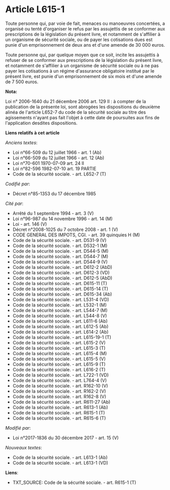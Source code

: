 # Article L615-1

Toute personne qui, par voie de fait, menaces ou manoeuvres concertées, a organisé ou tenté d'organiser le refus par les
assujettis de se conformer aux prescriptions de la législation du présent livre, et notamment de s'affilier à un organisme de
sécurité sociale, ou de payer les cotisations dues est punie d'un emprisonnement de deux ans et d'une amende de 30 000 euros.

Toute personne qui, par quelque moyen que ce soit, incite les assujettis à refuser de se conformer aux prescriptions de la
législation du présent livre, et notamment de s'affilier à un organisme de sécurité sociale ou à ne pas payer les cotisations
à un régime d'assurance obligatoire institué par le présent livre, est punie d'un emprisonnement de six mois et d'une amende
de 7 500 euros.

**Nota:**

Loi n° 2006-1640 du 21 décembre 2006 art. 129 II : à compter de la publication de la présente loi, sont abrogées les
dispositions du deuxième alinéa de l'article L652-7 du code de la sécurité sociale au titre des agissements n'ayant pas fait
l'objet à cette date de poursuites aux fins de l'application desdites dispositions.

**Liens relatifs à cet article**

_Anciens textes_:

  - Loi n°66-509 du 12 juillet 1966 - art. 1 (Ab)
  - Loi n°66-509 du 12 juillet 1966 - art. 12 (Ab)
  - Loi n°70-601 1970-07-09 art. 24 II
  - Loi n°82-596 1982-07-10 art. 19 PARTIE
  - Code de la sécurité sociale. - art. L652-7 (T)

_Codifié par_:

  - Décret n°85-1353 du 17 décembre 1985

_Cité par_:

  - Arrêté du 1 septembre 1994 - art. 3 (V)
  - Loi n°96-987 du 14 novembre 1996 - art. 14 (M)
  - Loi - art. 146 (V)
  - Décret n°2008-1025 du 7 octobre 2008 - art. 1 (V)
  - CODE GENERAL DES IMPOTS, CGI. - art. 39 quinquies H (M)
  - Code de la sécurité sociale. - art. D531-9 (V)
  - Code de la sécurité sociale. - art. D532-1 (M)
  - Code de la sécurité sociale. - art. D544-5 (M)
  - Code de la sécurité sociale. - art. D544-7 (M)
  - Code de la sécurité sociale. - art. D544-9 (V)
  - Code de la sécurité sociale. - art. D612-2 (AbD)
  - Code de la sécurité sociale. - art. D612-3 (VD)
  - Code de la sécurité sociale. - art. D612-5 (AbD)
  - Code de la sécurité sociale. - art. D615-11 (T)
  - Code de la sécurité sociale. - art. D615-14 (T)
  - Code de la sécurité sociale. - art. D615-34 (Ab)
  - Code de la sécurité sociale. - art. L531-4 (VD)
  - Code de la sécurité sociale. - art. L532-1 (M)
  - Code de la sécurité sociale. - art. L544-7 (M)
  - Code de la sécurité sociale. - art. L544-8 (V)
  - Code de la sécurité sociale. - art. L611-6 (Ab)
  - Code de la sécurité sociale. - art. L612-5 (Ab)
  - Code de la sécurité sociale. - art. L614-2 (Ab)
  - Code de la sécurité sociale. - art. L615-19-1 (T)
  - Code de la sécurité sociale. - art. L615-2 (V)
  - Code de la sécurité sociale. - art. L615-3 (T)
  - Code de la sécurité sociale. - art. L615-4 (M)
  - Code de la sécurité sociale. - art. L615-5 (V)
  - Code de la sécurité sociale. - art. L615-9 (T)
  - Code de la sécurité sociale. - art. L616-2 (T)
  - Code de la sécurité sociale. - art. L722-1 (VD)
  - Code de la sécurité sociale. - art. L764-4 (V)
  - Code de la sécurité sociale. - art. R162-10 (V)
  - Code de la sécurité sociale. - art. R162-2 (V)
  - Code de la sécurité sociale. - art. R162-8 (V)
  - Code de la sécurité sociale. - art. R611-27 (Ab)
  - Code de la sécurité sociale. - art. R613-1 (Ab)
  - Code de la sécurité sociale. - art. R615-1 (T)
  - Code de la sécurité sociale. - art. R615-6 (T)

_Modifié par_:

  - Loi n°2017-1836 du 30 décembre 2017 - art. 15 (V)

_Nouveaux textes_:

  - Code de la sécurité sociale. - art. L613-1 (Ab)
  - Code de la sécurité sociale. - art. L613-1 (VD)

**Liens**:

  - TXT_SOURCE: Code de la sécurité sociale. - art. R615-1 (T)
